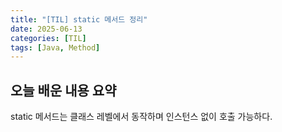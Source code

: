 ```yaml
---
title: "[TIL] static 메서드 정리"
date: 2025-06-13
categories: [TIL]
tags: [Java, Method]
---
```


## 오늘 배운 내용 요약

static 메서드는 클래스 레벨에서 동작하며 인스턴스 없이 호출 가능하다.
